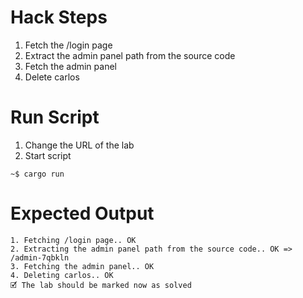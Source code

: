 # Hack Steps

1. Fetch the /login page
2. Extract the admin panel path from the source code
3. Fetch the admin panel
4. Delete carlos

# Run Script

1. Change the URL of the lab
2. Start script

```
~$ cargo run
```

# Expected Output

```
1. Fetching /login page.. OK
2. Extracting the admin panel path from the source code.. OK => /admin-7qbkln
3. Fetching the admin panel.. OK
4. Deleting carlos.. OK
🗹 The lab should be marked now as solved
```
